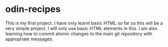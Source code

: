 # odin-recipes

This is my first project. I have only learnt basic HTML so far
so this will be a very simple project. 
I will only use basic HTML elements in this. 
I am also learning how to commit atomic changes to the main 
git repository with appropriate messages.
